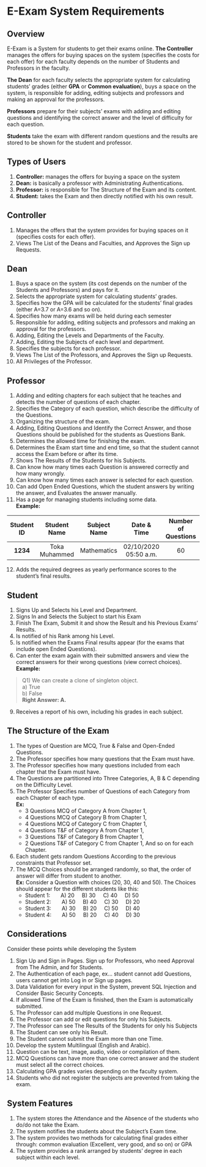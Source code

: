 # E-Exam System Requirements

## Overview
E-Exam is a System for students to get their exams online. **The Controller** manages the offers for buying spaces on the system (specifies the costs for each offer) for each faculty depends on the number of Students and Professors in the faculty.

**The Dean** for each faculty selects the appropriate system for calculating students’ grades (either **GPA** or **Common evaluation**), buys a space on the system, is responsible for adding, editing subjects and professors and making an approval for the professors.

**Professors** prepare for their subjects’ exams with adding and editing questions and identifying the correct answer and the level of difficulty for each question.

**Students** take the exam with different random questions and the results are stored to be shown for the student and professor.

## Types of Users
1. **Controller:** manages the offers for buying a space on the system
2. **Dean:** is basically a professor with Administrating Authentications.
3. **Professor:** is responsible for The Structure of the Exam and its content.
4. **Student:** takes the Exam and then directly notified with his own result.

## **Controller**
1. Manages the offers that the system provides for buying spaces on it (specifies costs for each offer).  
2. Views The List of the Deans and Faculties, and Approves the Sign up Requests.

## **Dean**
1. Buys a space on the system (its cost depends on the number of the Students and Professors) and pays for it.
2. Selects the appropriate system for calculating students’ grades.
3. Specifies how the GPA will be calculated for the students’ final grades (either A=3.7 or A=3.6 and so on).
4. Specifies how many exams will be held during each semester
5. Responsible for adding, editing subjects and professors and making an approval for the professors.
6. Adding, Editing the Levels and Departments of the Faculty.
7. Adding, Editing the Subjects of each level and department.
8. Specifies the subjects for each professor.
9. Views The List of the Professors, and Approves the Sign up Requests.
10. All Privileges of the Professor.

## **Professor**
1. Adding and editing chapters for each subject that he teaches and detects the number of questions of each chapter.
2. Specifies the Category of each question, which describe the difficulty of the Questions.
3. Organizing the structure of the exam.
4. Adding, Editing Questions and Identify the Correct Answer, and those Questions should be published for the students as Questions Bank.
5. Determines the allowed time for finishing the exam.
6. Determines the Exam start time and end time, so that the student cannot access the Exam before or after its time.
7. Shows The Results of the Students for his Subjects.
8. Can know how many times each Question is answered correctly and how many wrongly.
9. Can know how many times each answer is selected for each question.
10. Can add Open Ended Questions, which the student answers by writing the answer, and Evaluates the answer manually.
11. Has a page for managing students including some data.  
**Example:**  

| Student ID | Student Name     | Subject Name | Date & Time | Number of Questions | Right Answers | Wrong Answers |
| :---: | :---: | :---: | :---: | :--: | :--: | :--: |
| **1234** | Toka Muhammed | Mathematics | 02/10/2020 05:50 a.m. | 60 | 58 | 2 |

12. Adds the required degrees as yearly performance scores to the student’s final results. 

## Student
1. Signs Up and Selects his Level and Department.
2. Signs In and Selects the Subject to start his Exam
3. Finish The Exam, Submit it and show the Result and his Previous Exams’ Results.
4. Is notified of his Rank among his Level.
5. Is notified when the Exams Final results appear (for the exams that include open Ended Questions).
6. Can enter the exam again with their submitted answers and view the correct answers for their wrong questions (view correct choices).  
**Example:**  
> Q1) We can create a clone of singleton object.  
> a) True  
> b) False  
> **Right Answer: A.**

9. Receives a report of his own, including his grades in each subject.

## The Structure of the Exam 

1. The types of Question are MCQ, True & False and Open-Ended Questions.
2. The Professor specifies how many questions that the Exam must have.
3. The Professor specifies how many questions included from each chapter that the Exam must have.
4. The Questions are partitioned into Three Categories, A, B & C depending on the Difficulty Level.
5. The Professor Specifies number of Questions of each Category from each Chapter of each type.  
**Ex:**
    * 3 Questions MCQ of Category A from Chapter 1, 
    * 4 Questions MCQ of Category B from Chapter 1,
    * 4 Questions MCQ of Category C from Chapter 1,
    * 4 Questions T&F of Category A from Chapter 1,
    * 3 Questions T&F of Category B from Chapter 1,
    * 2 Questions T&F of Category C from Chapter 1,
    And so on for each Chapter.
6. Each student gets random Questions According to the previous constraints that Professor set.
7. The MCQ Choices should be arranged randomly, so that, the order of answer will differ from student to another.  
**Ex:**
Consider a Question with choices (20, 30, 40 and 50). The Choices should appear for the different students like this:
    * Student 1: &nbsp; &nbsp; &nbsp; A) 20 &nbsp; &nbsp; B) 30 &nbsp; &nbsp; C) 40 &nbsp; &nbsp; D) 50
    * Student 2: &nbsp; &nbsp; &nbsp; A) 50 &nbsp; &nbsp; B) 40 &nbsp; &nbsp; C) 30 &nbsp; &nbsp; D) 20
    * Student 3: &nbsp; &nbsp; &nbsp; A) 30 &nbsp; &nbsp; B) 20 &nbsp; &nbsp; C) 50 &nbsp; &nbsp; D) 40
    * Student 4: &nbsp; &nbsp; &nbsp; A) 50 &nbsp; &nbsp; B) 20 &nbsp; &nbsp; C) 40 &nbsp; &nbsp; D) 30

## Considerations
Consider these points while developing the System  
1. Sign Up and Sign in Pages. Sign up for Professors, who need Approval from The Admin, and for Students.
2. The Authentication of each page, ex… student cannot add Questions, users cannot get into Log in or Sign up pages.
3. Data Validation for every input in the System, prevent SQL Injection and Consider Basic Security Concepts.
4. If allowed Time of the Exam is finished, then the Exam is automatically submitted.
5. The Professor can add multiple Questions in one Request.
6. The Professor can add or edit questions for only his Subjects.
7. The Professor can see The Results of the Students for only his Subjects
8. The Student can see only his Result.
9. The Student cannot submit the Exam more than one Time.
10. Develop the system Multilingual (English and Arabic).
11. Question can be text, image, audio, video or compilation of them.
12. MCQ Questions can have more than one correct answer and the student must select all the correct choices.
13. Calculating GPA grades varies depending on the faculty system.
14. Students who did not register the subjects are prevented from taking the exam.

## System Features
1. The system stores the Attendance and the Absence of the students who do/do not take the Exam.
2. The system notifies the students about the Subject’s Exam time.
3. The system provides two methods for calculating final grades either through: common evaluation (Excellent, very good, and so on) or GPA
4. The system provides a rank arranged by students’ degree in each subject within each level.
